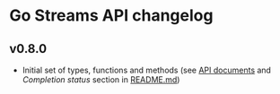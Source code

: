 # Go Streams API changelog

## v0.8.0

* Initial set of types, functions and methods (see [API documents](./docs) and
  _Completion status_ section in [README.md](./README.md))